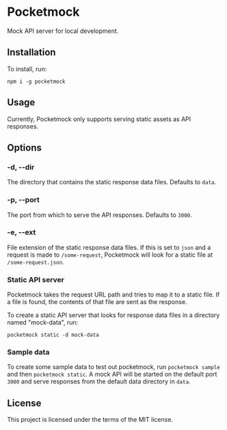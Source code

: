# Pocketmock
Mock API server for local development.

## Installation
To install, run:
```shell
npm i -g pocketmock
```

## Usage
Currently, Pocketmock only supports serving static assets as API responses.

## Options
### -d, --dir
The directory that contains the static response data files.
Defaults to ```data```.

### -p, --port
The port from which to serve the API responses.
Defaults to ```3000```.

### -e, --ext
File extension of the static response data files. If this is set to ```json``` and a request is made to ```/some-request```, Pocketmock will look for a static file at ```/some-request.json```.

### Static API server
Pocketmock takes the request URL path and tries to map it to a static file. If a file is found, the contents of that file are sent as the response.

To create a static API server that looks for response data files in a directory named "mock-data", run:
```shell
pocketmock static -d mock-data
```

### Sample data
To create some sample data to test out pocketmock, run
```pocketmock sample``` and then ```pocketmock static```. A mock API will be started on the default port ```3000``` and serve responses from the default data directory in ```data```.


## License
This project is licensed under the terms of the MIT license.
